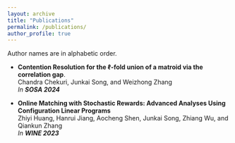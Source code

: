 ```yaml
---
layout: archive
title: "Publications"
permalink: /publications/
author_profile: true
---
```


Author names are in alphabetic order.

- **Contention Resolution for the $\ell$-fold union of a matroid via the correlation gap**.<br>Chandra Chekuri, Junkai Song, and Weizhong Zhang<br>*In **SOSA 2024***

- **Online Matching with Stochastic Rewards: Advanced Analyses Using Configuration Linear Programs**<br>Zhiyi Huang, Hanrui Jiang, Aocheng Shen, Junkai Song, Zhiang Wu, and Qiankun Zhang<br>*In **WINE 2023***



